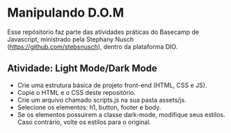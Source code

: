 # Manipulando D.O.M 
Esse repósitorio faz parte das atividades práticas do Basecamp de Javascript, ministrado pela Stephany Nusch (https://github.com/stebsnusch), dentro da plataforma DIO.

## Atividade: Light Mode/Dark Mode
- Crie uma estrutura básica de projeto front-end (HTML, CSS e JS).
- Copie o HTML e o CSS deste repositório.
- Crie um arquivo chamado scripts.js na sua pasta assets/js.
- Selecione os elementos: h1, button, footer e body.
- Se os elementos possuirem a classe dark-mode, modifique seus estilos. Caso contrário, volte os estilos para o original.
